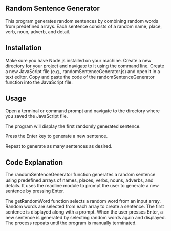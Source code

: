 ## Random Sentence Generator

This program generates random sentences by combining random words from predefined arrays. Each sentence consists of a random name, place, verb, noun, adverb, and detail.

## Installation

Make sure you have Node.js installed on your machine.
Create a new directory for your project and navigate to it using the command line.
Create a new JavaScript file (e.g., randomSentenceGenerator.js) and open it in a text editor.
Copy and paste the code of the randomSentenceGenerator function into the JavaScript file.

## Usage

Open a terminal or command prompt and navigate to the directory where you saved the JavaScript file.

The program will display the first randomly generated sentence.

Press the Enter key to generate a new sentence.

Repeat to generate as many sentences as desired.

## Code Explanation

The randomSentenceGenerator function generates a random sentence using predefined arrays of names, places, verbs, nouns, adverbs, and details. It uses the readline module to prompt the user to generate a new sentence by pressing Enter.

The getRandomWord function selects a random word from an input array.
Random words are selected from each array to create a sentence.
The first sentence is displayed along with a prompt.
When the user presses Enter, a new sentence is generated by selecting random words again and displayed.
The process repeats until the program is manually terminated.
